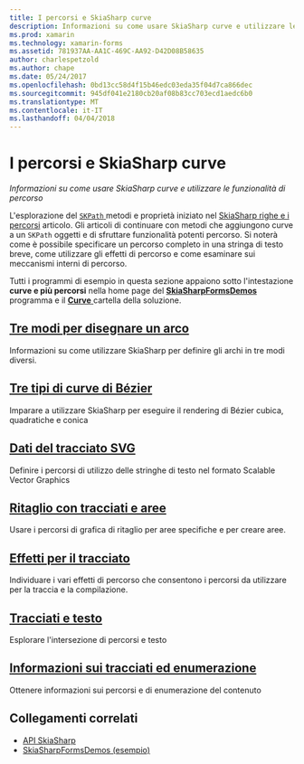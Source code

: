 ```yaml
---
title: I percorsi e SkiaSharp curve
description: Informazioni su come usare SkiaSharp curve e utilizzare le funzionalità di percorso
ms.prod: xamarin
ms.technology: xamarin-forms
ms.assetid: 781937AA-AA1C-469C-AA92-D42D08B58635
author: charlespetzold
ms.author: chape
ms.date: 05/24/2017
ms.openlocfilehash: 0bd13cc58d4f15b46edc03eda35f04d7ca866dec
ms.sourcegitcommit: 945df041e2180cb20af08b83cc703ecd1aedc6b0
ms.translationtype: MT
ms.contentlocale: it-IT
ms.lasthandoff: 04/04/2018
---
```

# <a name="skiasharp-curves-and-paths"></a>I percorsi e SkiaSharp curve

_Informazioni su come usare SkiaSharp curve e utilizzare le funzionalità di percorso_

L'esplorazione del [ `SKPath` ](https://developer.xamarin.com/api/type/SkiaSharp.SKPath/) metodi e proprietà iniziato nel [SkiaSharp righe e i percorsi](~/xamarin-forms/user-interface/graphics/skiasharp/paths/index.md) articolo. Gli articoli di continuare con metodi che aggiungono curve a un `SKPath` oggetti e di sfruttare funzionalità potenti percorso. Si noterà come è possibile specificare un percorso completo in una stringa di testo breve, come utilizzare gli effetti di percorso e come esaminare sui meccanismi interni di percorso.

Tutti i programmi di esempio in questa sezione appaiono sotto l'intestazione **curve e più percorsi** nella home page del [ **SkiaSharpFormsDemos** ](https://developer.xamarin.com/samples/xamarin-forms/SkiaSharpForms/Demos/) programma e il [ **Curve** ](https://github.com/xamarin/xamarin-forms-samples/tree/master/SkiaSharpForms/SkiaSharpFormsDemos/SkiaSharpFormsDemos/SkiaSharpFormsDemos/Curves) cartella della soluzione.

## <a name="three-ways-to-draw-an-arcarcsmd"></a>[Tre modi per disegnare un arco](arcs.md)

Informazioni su come utilizzare SkiaSharp per definire gli archi in tre modi diversi.

## <a name="three-types-of-bzier-curvesbeziersmd"></a>[Tre tipi di curve di Bézier](beziers.md)

Imparare a utilizzare SkiaSharp per eseguire il rendering di Bézier cubica, quadratiche e conica

## <a name="svg-path-datapath-datamd"></a>[Dati del tracciato SVG](path-data.md)

Definire i percorsi di utilizzo delle stringhe di testo nel formato Scalable Vector Graphics

## <a name="clipping-with-paths-and-regionsclippingmd"></a>[Ritaglio con tracciati e aree](clipping.md)

Usare i percorsi di grafica di ritaglio per aree specifiche e per creare aree.

## <a name="path-effectseffectsmd"></a>[Effetti per il tracciato](effects.md)

Individuare i vari effetti di percorso che consentono i percorsi da utilizzare per la traccia e la compilazione.

## <a name="paths-and-texttext-pathsmd"></a>[Tracciati e testo](text-paths.md)

Esplorare l'intersezione di percorsi e testo

## <a name="path-information-and-enumerationinformationmd"></a>[Informazioni sui tracciati ed enumerazione](information.md)

Ottenere informazioni sui percorsi e di enumerazione del contenuto


## <a name="related-links"></a>Collegamenti correlati

- [API SkiaSharp](https://developer.xamarin.com/api/root/SkiaSharp/)
- [SkiaSharpFormsDemos (esempio)](https://developer.xamarin.com/samples/xamarin-forms/SkiaSharpForms/Demos/)
